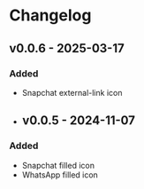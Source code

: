 # Changelog

## v0.0.6 - 2025-03-17

### Added
- Snapchat external-link icon


- ## v0.0.5 - 2024-11-07

### Added
- Snapchat filled icon
- WhatsApp filled icon
